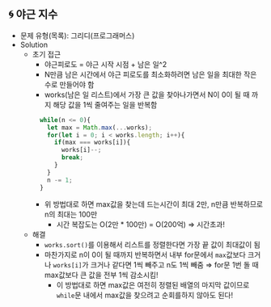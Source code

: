 ## 🌀 야근 지수

- 문제 유형(목록): 그리디(프로그래머스)
- Solution
  - 초기 접근
    - 야근피로도 = 야근 시작 시점 + 남은 일^2
    - N만큼 남은 시간에서 야근 피로도를 최소화하려면 남은 일을 최대한 작은 수로 만들어야 함
    - works(남은 일 리스트)에서 가장 큰 값을 찾아나가면서 N이 0이 될 때 까지 해당 값을 1씩 줄여주는 일을 반복함
    ```js
      while(n <= 0){
        let max = Math.max(...works);
        for(let i = 0; i < works.length; i++){
          if(max === works[i]){
            works[i]--;
            break;
          }
        }
        n -= 1;
      }
    ```
    - 위 방법대로 하면 max값을 찾는데 드는시간이 최대 2만, n만큼 반복하므로 n의 최대는 100만
      - 시간 복잡도는 O(2만 * 100만) = O(200억) ⇒ 시간초과!
  - 해결
    - `works.sort()`를 이용해서 리스트를 정렬한다면 가장 끝 값이 최대값이 됨
    - 마찬가지로 n이 0이 될 때까지 반복하면서 내부 for문에서 `max`값보다 크거나 `works[i]`가 크거나 같다면 1씩 빼주고 n도 1씩 빼줌 ⇒ for문 1번 돌 때 max값보다 큰 값을 전부 1씩 감소시킴!
      - 이 방법대로 하면 max값은 여전히 정렬된 배열의 마지막 값이므로 `while`문 내에서 max값을 찾으려고 순회를하지 않아도 된다!
